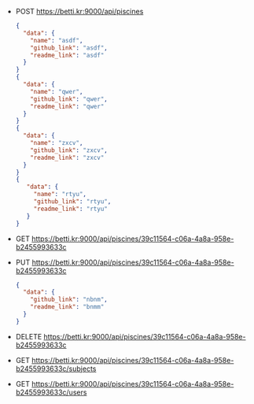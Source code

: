 - POST https://betti.kr:9000/api/piscines

  ```json
  {
    "data": {
      "name": "asdf",
      "github_link": "asdf",
      "readme_link": "asdf"
    }
  }
  {
    "data": {
      "name": "qwer",
      "github_link": "qwer",
      "readme_link": "qwer"
    }
  }
  {
    "data": {
      "name": "zxcv",
      "github_link": "zxcv",
      "readme_link": "zxcv"
    }
  }
  {
     "data": {
       "name": "rtyu",
       "github_link": "rtyu",
       "readme_link": "rtyu"
     }
  }
  ```

- GET https://betti.kr:9000/api/piscines/39c11564-c06a-4a8a-958e-b2455993633c

- PUT https://betti.kr:9000/api/piscines/39c11564-c06a-4a8a-958e-b2455993633c

  ```json
  {
    "data": {
      "github_link": "nbnm",
      "readme_link": "bnmm"
    }
  }
  ```

- DELETE https://betti.kr:9000/api/piscines/39c11564-c06a-4a8a-958e-b2455993633c

- GET https://betti.kr:9000/api/piscines/39c11564-c06a-4a8a-958e-b2455993633c/subjects
- GET https://betti.kr:9000/api/piscines/39c11564-c06a-4a8a-958e-b2455993633c/users
